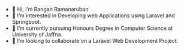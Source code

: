 - 👋 Hi, I’m Rangan Ramanaruban
- 👀 I’m interested in Developing web Applications using Laravel and Springboot.
- 🌱 I’m currently pursuing Honours Degree in Computer Science at University of Jaffna.
- 💞️ I’m looking to collaborate on a Laravel Web Development Project.

<!---
ramanaruban29/ramanaruban29 is a ✨ special ✨ repository because its `README.md` (this file) appears on your GitHub profile.
You can click the Preview link to take a look at your changes.
--->
